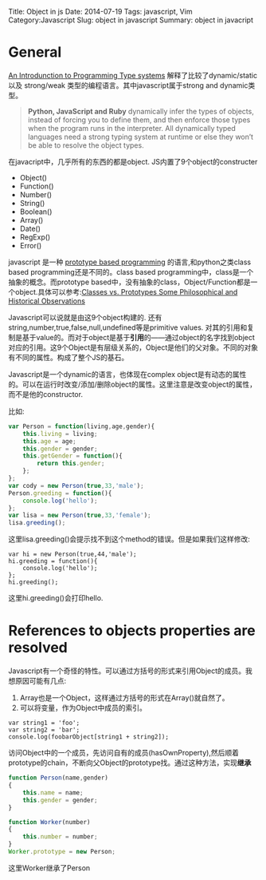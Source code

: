 Title: Object in js 
Date: 2014-07-19
Tags: javascript, Vim 
Category:Javascript
Slug: object in javascript
Summary: object in javacript 

# General

[An Introdunction to Programming Type systems][1] 解释了比较了dynamic/static 以及 strong/weak 类型的编程语言。其中javascript属于strong and dynamic类型。
> **Python, JavaScript and Ruby** dynamically infer the types of objects, instead of forcing you to define them, and then enforce those types when the program runs in the interpreter. 
> All dynamically typed languages need a strong typing system at runtime or else they won’t be able to resolve the object types.

在javacript中，几乎所有的东西的都是object. JS内置了9个object的constructer 

* Object()
* Function()
* Number()
* String()
* Boolean()
* Array()
* Date()
* RegExp()
* Error()

javascript 是一种 [prototype based programming][2] 的语言,和python之类class based programming还是不同的。class based programming中，class是一个抽象的概念。而prototype based中，没有抽象的class，Object/Function都是一个object.具体可以参考:[Classes vs. Prototypes Some Philosophical and Historical Observations][3]

Javascript可以说就是由这9个object构建的. 还有string,number,true,false,null,undefined等是primitive values. 对其的引用和复制是基于value的。而对于object是基于**引用**的——通过object的名字找到object对应的引用。这9个Object是有层级关系的，Object是他们的父对象。不同的对象有不同的属性。构成了整个JS的基石。

Javascript是一个dynamic的语言，也体现在complex object是有动态的属性的。可以在运行时改变/添加/删除object的属性。这里注意是改变object的属性，而不是他的constructor.

比如:
```javascript
var Person = function(living,age,gender){
	this.living = living;
	this.age = age;
	this.gender = gender;
	this.getGender = function(){
		return this.gender;
	};
};
var cody = new Person(true,33,'male');
Person.greeding = function(){
	console.log('hello');
};
var lisa = new Person(true,33,'female');
lisa.greeding();
```
这里lisa.greeding()会提示找不到这个method的错误。但是如果我们这样修改:
```javacript
var hi = new Person(true,44,'male');
hi.greeding = function(){
	console.log('hello');
};
hi.greeding();
```
这里hi.greeding()会打印hello. 

# References to objects properties are resolved
Javascript有一个奇怪的特性。可以通过方括号的形式来引用Object的成员。我想原因可能有几点:

1. Array也是一个Object，这样通过方括号的形式在Array()就自然了。
2. 可以将变量，作为Object中成员的索引。
```javacript
var string1 = 'foo';
var string2 = 'bar';
console.log(foobarObject[string1 + string2]);
```

访问Object中的一个成员，先访问自有的成员(hasOwnProperty),然后顺着prototype的chain，不断向父Object的prototype找。通过这种方法，实现**继承**

```javascript
function Person(name,gender)
{
	this.name = name;
	this.gender = gender;
}

function Worker(number)
{
	this.number = number;
}
Worker.prototype = new Person;
```
这里Worker继承了Person


[1]: http://www.smashingmagazine.com/2013/04/18/introduction-to-programming-type-systems/
[2]: http://en.wikipedia.org/wiki/Prototype-based_programming
[3]: http://citeseerx.ist.psu.edu/viewdoc/download;jsessionid=2451F21EBF8EF1C8C094C28E1AE735A2?doi=10.1.1.56.4713&rep=rep1&type=pdf
